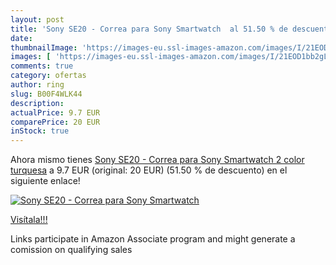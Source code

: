 ```yaml
---
layout: post
title: 'Sony SE20 - Correa para Sony Smartwatch  al 51.50 % de descuento'
date: 
thumbnailImage: 'https://images-eu.ssl-images-amazon.com/images/I/21EOD1bb2gL._SL200_.jpg'
images: [ 'https://images-eu.ssl-images-amazon.com/images/I/21EOD1bb2gL._SL200_.jpg' ]
comments: true
category: ofertas
author: ring
slug: B00F4WLK44
description:
actualPrice: 9.7 EUR
comparePrice: 20 EUR
inStock: true
---
```


Ahora mismo tienes [Sony SE20 - Correa para Sony Smartwatch 2  color turquesa](https://www.amazon.es/dp/B00F4WLK44/?tag=tolees-21) a 9.7 EUR (original: 20 EUR) (51.50 %  de descuento) en el siguiente enlace!

[![Sony SE20 - Correa para Sony Smartwatch ](https://images-eu.ssl-images-amazon.com/images/I/21EOD1bb2gL._SL200_.jpg)](https://www.amazon.es/dp/B00F4WLK44/?tag=tolees-21)

[Visítala!!!](https://www.amazon.es/dp/B00F4WLK44/?tag=tolees-21)

Links participate in Amazon Associate program and might generate a comission on qualifying sales
